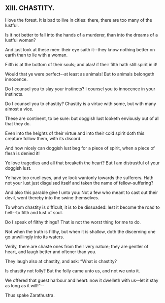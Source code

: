 ## XIII. CHASTITY.

I love the forest. It is bad to live in cities: there, there are too
many of the lustful.

Is it not better to fall into the hands of a murderer, than into the
dreams of a lustful woman?

And just look at these men: their eye saith it--they know nothing better
on earth than to lie with a woman.

Filth is at the bottom of their souls; and alas! if their filth hath
still spirit in it!

Would that ye were perfect--at least as animals! But to animals
belongeth innocence.

Do I counsel you to slay your instincts? I counsel you to innocence in
your instincts.

Do I counsel you to chastity? Chastity is a virtue with some, but with
many almost a vice.

These are continent, to be sure: but doggish lust looketh enviously out
of all that they do.

Even into the heights of their virtue and into their cold spirit doth
this creature follow them, with its discord.

And how nicely can doggish lust beg for a piece of spirit, when a piece
of flesh is denied it!

Ye love tragedies and all that breaketh the heart? But I am distrustful
of your doggish lust.

Ye have too cruel eyes, and ye look wantonly towards the sufferers.
Hath not your lust just disguised itself and taken the name of
fellow-suffering?

And also this parable give I unto you: Not a few who meant to cast out
their devil, went thereby into the swine themselves.

To whom chastity is difficult, it is to be dissuaded: lest it become the
road to hell--to filth and lust of soul.

Do I speak of filthy things? That is not the worst thing for me to do.

Not when the truth is filthy, but when it is shallow, doth the
discerning one go unwillingly into its waters.

Verily, there are chaste ones from their very nature; they are gentler
of heart, and laugh better and oftener than you.

They laugh also at chastity, and ask: “What is chastity?

Is chastity not folly? But the folly came unto us, and not we unto it.

We offered that guest harbour and heart: now it dwelleth with us--let it
stay as long as it will!”--

Thus spake Zarathustra.




